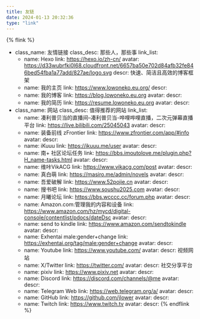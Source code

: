 ```yaml
---
title: 友链
date: 2024-01-13 20:32:36
type: "link"
---
```


<!-- 内部为.yaml,使用.yaml语法注释,只能单行注释,#注释 -->

{% flink %}
- class_name: 友情链接
  class_desc: 那些人，那些事
  link_list:
    - name: Hexo
      link: https://hexo.io/zh-cn/
      avatar: https://d33wubrfki0l68.cloudfront.net/6657ba50e702d84afb32fe846bed54fba1a77add/827ae/logo.svg
      descr: 快速、简洁且高效的博客框架
    - name: 我的主页
      link: https://www.lowoneko.eu.org/
      descr:
    - name: 我的博客
      link: https://blog.lowoneko.eu.org
      avatar:
      descr:
    - name: 我的简历
      link: https://resume.lowoneko.eu.org
      avatar:
      descr:
- class_name: 网站
  class_desc: 值得推荐的网站
  link_list:
    - name: 凑利普贝当的直播间–凑利普贝当-哗哩哗哩直播，二次元弹幕直播平台
      link: https://live.bilibili.com/25045043
      avatar:
      descr:
    - name: 装备前线 zFrontier
      link: https://www.zfrontier.com/app/#info
      avatar:
      descr:
    - name: iKuuu
      link: https://ikuuu.me/user
      avatar:
      descr:
    - name: 南+ 社区论坛任务
      link: https://bbs.imoutolove.me/plugin.php?H_name-tasks.html
      avatar:
      descr:
    - name: 维咔VikACG
      link: https://www.vikacg.com/post
      avatar:
      descr:
    - name: 真白萌
      link: https://masiro.me/admin/novels
      avatar:
      descr:
    - name: 吾爱破解
      link: https://www.52pojie.cn
      avatar:
      descr:
    - name: 搜书吧
      link: https://www.soushu2025.com
      avatar:
      descr:
    - name: 月曦论坛
      link: https://bbs.wcccc.cc/forum.php
      avatar:
      descr:
    - name: Amazon.com:管理我的内容和设备
      link: https://www.amazon.com/hz/mycd/digital-console/contentlist/pdocs/dateDsc
      avatar:
      descr:
    - name: send to kindle
      link: https://www.amazon.com/sendtokindle
      avatar:
      descr:
    - name: Exhentai male:gender+change
      link: https://exhentai.org/tag/male:gender+change
      avatar:
      descr:
    - name: Youtube
      link: https://www.youtube.com/
      avatar:
      descr: 视频网站
    - name: X/Twitter
      link: https://twitter.com/
      avatar:
      descr: 社交分享平台
    - name: pixiv
      link: https://www.pixiv.net
      avatar:
      descr:
    - name: Discord
      link: https://discord.com/channels/@me
      avatar:
      descr:
    - name: Telegram Web
      link: https://web.telegram.org/a/
      avatar:
      descr:
    - name: GitHub
      link: https://github.com/jlower
      avatar:
      descr:
    - name: Twitch
      link: https://www.twitch.tv
      avatar:
      descr:
{% endflink %}
